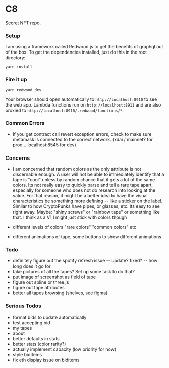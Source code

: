 # C8
Secret NFT repo.

### Setup

I am using a framework called Redwood.js to get the benefits of graphql out of the box. To get the dependencies installed, just do this in the root directory:

```terminal
yarn install
```

### Fire it up

```terminal
yarn redwood dev
```

Your browser should open automatically to `http://localhost:8910` to see the web app. Lambda functions run on `http://localhost:8911` and are also proxied to `http://localhost:8910/.redwood/functions/*`.


### Common Errors
- If you get contract call revert exception errors, check to make sure metamask is connected to the correct network. (xdai / mainnet? for prod... localhost:8545 for dev)

### Concerns
- I am concerned that random colors as the only attribute is not discernable enough. A user will not be able to immediately identify that a tape is "cool" unless by random chance that it gets a lot of the same colors. Its not really easy to quickly parse and tell a rare tape apart, especially for someone who does not do research into looking at the value. For that reason, it might be a better idea to have the visual characteristics be something more defining -- like a sticker on the label. Similar to how CryptoPunks have pipes, or glasses, etc. Its easy to see right away. Maybe: "shiny screws" or "rainbow tape" or something like that. I think as a V1 I might just stick with colors though

- different levels of colors "rare colors" "common colors" etc
- different animations of tape, some buttons to show different animations

### Todo
- definitely figure out the spotify refresh issue -- update? fixed? -- how long does it go for
- take pictures of all the tapes? Set up some task to do that?
- put image of screenshot as field of tape
- figure out spline or three.js
- figure out tape attributes
- better all tapes browsing (shelves, see figma)

### Serious Todos
- format bids to update automatically
- test accepting bid
- my tapes
- about
- better defaults in stats
- better stats (color rarity?)
- actually implement capacity (low priority for now)
- style bidItems
- fix eth display issue on biditems
